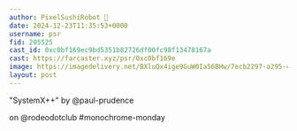 ```yaml
---
author: PixelSushiRobot 💫
date: 2024-12-23T11:35:53+0000
username: psr
fid: 205525
cast_id: 0xc0bf169ec9bd5351b82726df00fc98f13478167a
cast: https://farcaster.xyz/psr/0xc0bf169e
image: https://imagedelivery.net/BXluQx4ige9GuW0Ia56BHw/7ecb2297-a295-465c-507e-d7026b068100/original
layout: post
---
```


"SystemX++"
by @paul-prudence

on @rodeodotclub
#monochrome-monday

<img src='https://imagedelivery.net/BXluQx4ige9GuW0Ia56BHw/7ecb2297-a295-465c-507e-d7026b068100/original' alt='' referrerpolicy='no-referrer'/>
